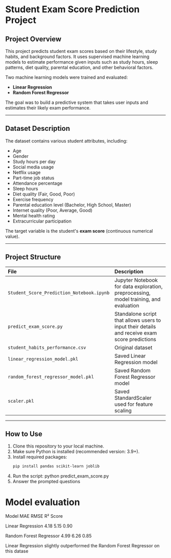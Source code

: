 # Student Exam Score Prediction Project

## Project Overview

This project predicts student exam scores based on their lifestyle, study habits, and background factors. It uses supervised machine learning models to estimate performance given inputs such as study hours, sleep patterns, diet quality, parental education, and other behavioral factors.

Two machine learning models were trained and evaluated:

- **Linear Regression**
- **Random Forest Regressor**

The goal was to build a predictive system that takes user inputs and estimates their likely exam performance.

---

## Dataset Description

The dataset contains various student attributes, including:

- Age
- Gender
- Study hours per day
- Social media usage
- Netflix usage
- Part-time job status
- Attendance percentage
- Sleep hours
- Diet quality (Fair, Good, Poor)
- Exercise frequency
- Parental education level (Bachelor, High School, Master)
- Internet quality (Poor, Average, Good)
- Mental health rating
- Extracurricular participation

The target variable is the student's **exam score** (continuous numerical value).

---

## Project Structure

| File | Description |
|:-----|:------------|
| `Student_Score_Prediction_Notebook.ipynb` | Jupyter Notebook for data exploration, preprocessing, model training, and evaluation |
| `predict_exam_score.py` | Standalone script that allows users to input their details and receive exam score predictions |
| `student_habits_performance.csv` | Original dataset |
| `linear_regression_model.pkl` | Saved Linear Regression model |
| `random_forest_regressor_model.pkl` | Saved Random Forest Regressor model |
| `scaler.pkl` | Saved StandardScaler used for feature scaling |

---

## How to Use

1. Clone this repository to your local machine.
2. Make sure Python is installed (recommended version: 3.9+).
3. Install required packages:
   ```bash
   pip install pandas scikit-learn joblib
4. Run the script:
   python predict_exam_score.py
5. Answer the prompted questions

# Model evaluation
Model	                  MAE  	RMSE	R² Score

Linear Regression	      4.18	5.15	0.90

Random Forest Regressor	4.99	6.26	0.85

Linear Regression slightly outperformed the Random Forest Regressor on this datase

